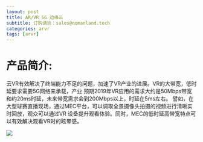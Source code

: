 ```yaml
---
layout: post
title: AR/VR 5G 边缘云
subtitle: 订购请洽：sales@nomanland.tech
categories: arvr
tags: [arvr]
---
```


# 产品简介:

云VR有效解决了终端能力不足的问题，加速了VR产业的进展。VR的大带宽，低时延要求需要5G网络来承载，产业 预期2019年VR应用的需求大约是50Mbps带宽和约20ms时延，未来带宽需求会到200Mbps以上，时延在5ms左右。 譬如，在大型球赛直播现场，通过MEC平台，可以调取全景摄像头拍摄的视频进行清晰实时回放，观众可以通过VR 设备提升观看体验。同时，MEC的低时延高带宽特点可以有效解决观看VR时的眩晕感。

![](https://www.opendc.cn/posts/arvr/img/arvr.png)